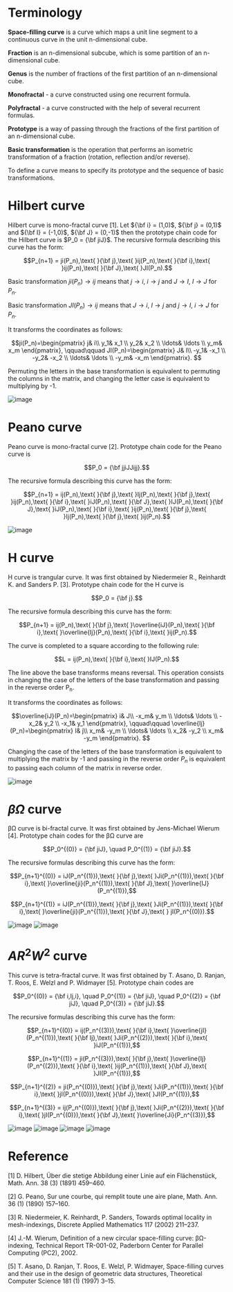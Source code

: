 # Terminology

**Space-filling curve** is a curve which maps a unit line segment to a continuous curve in the unit n-dimensional cube.

**Fraction** is an n-dimensional subcube, which is some partition of an n-dimensional cube.

**Genus** is the number of fractions of the first partition of an n-dimensional cube.

**Monofractal** - a curve constructed using one recurrent formula.

**Polyfractal** - a curve constructed with the help of several recurrent formulas.

**Prototype** is a way of passing through the fractions of the first partition of an n-dimensional cube.

**Basic transformation** is the operation that performs an isometric transformation of a fraction (rotation, reflection and/or reverse).

To define a curve means to specify its prototype and the sequence of basic transformations.


# Hilbert curve

Hilbert curve is mono-fractal curve [1]. Let ${\bf i} = (1,0)$, ${\bf j} = (0,1)$ and ${\bf I} = (-1,0)$, ${\bf J} = (0,-1)$ then the prototype chain code for the Hilbert curve is $P_0 = {\bf jiJ}$. The recursive formula describing this curve has the form:

$$P_{n+1} = ji(P_n),\text{ }{\bf j},\text{ }ij(P_n),\text{ }{\bf i},\text{ }ij(P_n),\text{ }{\bf J},\text{ }JI(P_n).$$

Basic transformation $ji(P_n)\to ij$ means that $j\to i$, $i \to j$ and $J\to I$, $I \to J$ for $P_n$.

Basic transformation $JI(P_n)\to ij$ means that $J\to i$, $I \to j$ and $j\to I$, $i \to J$ for $P_n$. 

It transforms the coordinates as follows:

$$ji(P_n)=\begin{pmatrix}
j& i\\
y_1& x_1 \\
y_2& x_2 \\
\ldots& \ldots \\
y_m& x_m
\end{pmatrix},
\qquad\qquad
JI(P_n)=\begin{pmatrix}
J& I\\
-y_1& -x_1 \\
-y_2& -x_2 \\
\ldots& \ldots \\
-y_m& -x_m
\end{pmatrix}.
$$

Permuting the letters in the base transformation is equivalent to permuting the columns in the matrix, and changing the letter case is equivalent to multiplying by -1.

![image](./animation/Hilbert_curve.gif)

# Peano curve

Peano curve is mono-fractal curve [2]. Prototype chain code for the Peano curve is 

$$P_0 = {\bf jjiJJijj}.$$ 

The recursive formula describing this curve has the form:

$$P_{n+1} = ij(P_n),\text{ }{\bf j},\text{ }Ij(P_n),\text{ }{\bf j},\text{ }ij(P_n),\text{ }{\bf i},\text{ }iJ(P_n),\text{ }{\bf J},\text{ }IJ(P_n),\text{ }{\bf J},\text{ }iJ(P_n),\text{ }{\bf i},\text{ }ij(P_n),\text{ }{\bf j},\text{ }Ij(P_n),\text{ }{\bf j},\text{ }ij(P_n).$$

![image](./animation/Peano_curve.gif)

# H curve

Н curve is trangular curve. It was first obtained by Niedermeier R., Reinhardt K. and Sanders P. [3]. Prototype chain code for the H curve is 

$$P_0 = {\bf j}.$$

The recursive formula describing this curve has the form:

$$P_{n+1} = ij(P_n),\text{ }{\bf j},\text{ }\overline{iJ}(P_n),\text{ }{\bf i},\text{ }\overline{Ij}(P_n),\text{ }{\bf i},\text{ }ij(P_n).$$

The curve is completed to a square according to the following rule:

$$L = ij(P_n),\text{ }{\bf i},\text{ }IJ(P_n).$$

The line above the base transforms means reversal. This operation consists in changing the case of the letters of the base transformation and passing in the reverse order P<sub>n</sub>.

It transforms the coordinates as follows:

$$\overline{iJ}(P_n)=\begin{pmatrix}
i& J\\
-x_m& y_m \\
\ldots& \ldots \\
-x_2& y_2 \\
-x_1& y_1
\end{pmatrix},
\qquad\qquad
\overline{Ij}(P_n)=\begin{pmatrix}
I& j\\
x_m& -y_m \\
\ldots& \ldots \\
x_2& -y_2 \\
x_m& -y_m
\end{pmatrix}.
$$

Changing the case of the letters of the base transformation is equivalent to multiplying the matrix by -1 and passing in the reverse order $P_n$ is equivalent to passing each column of the matrix in reverse order.

![image](./animation/H_curve.gif)

# $\beta\Omega$ curve

βΩ curve is bi-fractal curve. It was first obtained by Jens-Michael Wierum [4]. Prototype chain codes for the βΩ curve are 

$$P_0^{(0)} = {\bf jiJ}, \quad P_0^{(1)} = {\bf jiJ}.$$

The recursive formulas describing this curve has the form:

$$P_{n+1}^{(0)} = iJ(P_n^{(1)}),\text{ }{\bf j},\text{ }Ji(P_n^{(1)}),\text{ }{\bf i},\text{ }\overline{ji}(P_n^{(1)}),\text{ }{\bf J},\text{ }\overline{IJ}(P_n^{(1)}),$$

$$P_{n+1}^{(1)} = iJ(P_n^{(1)}),\text{ }{\bf j},\text{ }Ji(P_n^{(1)}),\text{ }{\bf i},\text{ }\overline{ji}(P_n^{(1)}),\text{ }{\bf J},\text{ } jI(P_n^{(0)}).$$

![image](./animation/beta_Omega_curve_1.gif) ![image](./animation/beta_Omega_curve_2.gif)

# $AR^2W^2$ curve

This curve is tetra-fractal curve. It was first obtained by T. Asano, D. Ranjan, T. Roos, E. Welzl and P. Widmayer [5]. Prototype chain codes are 

$$P_0^{(0)} = {\bf i,Ij,i}, \quad P_0^{(1)} = {\bf jiJ}, \quad P_0^{(2)} = {\bf jiJ}, \quad P_0^{(3)} = {\bf jiJ}.$$ 

The recursive formulas describing this curve has the form:

$$P_{n+1}^{(0)} = ij(P_n^{(3)}),\text{ }{\bf i},\text{ }\overline{jI}(P_n^{(1)}),\text{ }{\bf Ij},\text{ }Ji(P_n^{(2)}),\text{ }{\bf i},\text{ }iJ(P_n^{(1)}),$$

$$P_{n+1}^{(1)} = ji(P_n^{(3)}),\text{ }{\bf j},\text{ }\overline{Ij}(P_n^{(2)}),\text{ }{\bf i},\text{ }ij(P_n^{(1)}),\text{ }{\bf J},\text{ }JI(P_n^{(1)}),$$

$$P_{n+1}^{(2)} = ji(P_n^{(0)}),\text{ }{\bf j},\text{ }Ji(P_n^{(1)}),\text{ }{\bf i},\text{ }jI(P_n^{(0)}),\text{ }{\bf J},\text{ }JI(P_n^{(1)}),$$

$$P_{n+1}^{(3)} = ij(P_n^{(0)}),\text{ }{\bf j},\text{ }Ji(P_n^{(2)}),\text{ }{\bf i},\text{ }jI(P_n^{(0)}),\text{ }{\bf J},\text{ }\overline{Ji}(P_n^{(3)}),$$

![image](./animation/ARW_curve_1.gif) ![image](./animation/ARW_curve_2.gif)
![image](./animation/ARW_curve_3.gif) ![image](./animation/ARW_curve_4.gif)

# Reference

[1] D. Hilbert, Über die stetige Abbildung einer Linie auf ein Flächenstück, Math. Ann. 38 (3) (1891) 459–460.

[2] G. Peano, Sur une courbe, qui remplit toute une aire plane, Math. Ann. 36 (1) (1890) 157–160.

[3] R. Niedermeier, K. Reinhardt, P. Sanders, Towards optimal locality in mesh-indexings, Discrete Applied Mathematics 117 (2002) 211–237.

[4] J.-M. Wierum, Definition of a new circular space-filling curve: βΩ-indexing, Technical Report TR-001-02, Paderborn Center for Parallel Computing
(PC2), 2002.

[5] T. Asano, D. Ranjan, T. Roos, E. Welzl, P. Widmayer, Space-filling curves and their use in the design of geometric data structures, Theoretical Computer
Science 181 (1) (1997) 3–15.
